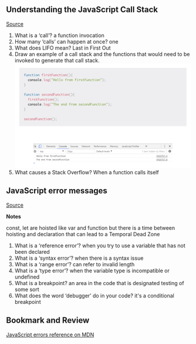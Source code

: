 ## Understanding the JavaScript Call Stack

[Source](https://www.freecodecamp.org/news/understanding-the-javascript-call-stack-861e41ae61d4)

1. What is a ‘call’? a function invocation
2. How many ‘calls’ can happen at once? one
3. What does LIFO mean? Last in First Out
4. Draw an example of a call stack and the functions that would need to be invoked to generate that call stack.
![Example](./Screenshot%202023-05-14%20at%208.24.22%20PM.png)
5. What causes a Stack Overflow? When a function calls itself

## JavaScript error messages

[Source](https://codeburst.io/javascript-error-messages-debugging-d23f84f0ae7c)

**Notes**

const, let are hoisted like var and function but there is a time between hoisting and declaration that can lead to a Temporal Dead Zone

1. What is a ‘reference error’? when you try to use a variable that has not been declared
2. What is a ‘syntax error’? when there is a syntax issue
3. What is a ‘range error’? can refer to invalid length
4. What is a ‘type error’? when the variable type is incompatible or undefined
5. What is a breakpoint? an area  in the code that is designated testing of some sort
6. What does the word ‘debugger’ do in your code? it's a conditional breakpoint

## Bookmark and Review

[JavaScript errors reference on MDN](https://developer.mozilla.org/en-US/docs/Web/JavaScript/Reference/Errors)
